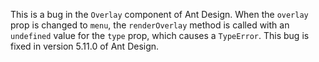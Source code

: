 This is a bug in the `Overlay` component of Ant Design. When the `overlay` prop is changed to `menu`, the `renderOverlay` method is called with an `undefined` value for the `type` prop, which causes a `TypeError`. This bug is fixed in version 5.11.0 of Ant Design.
